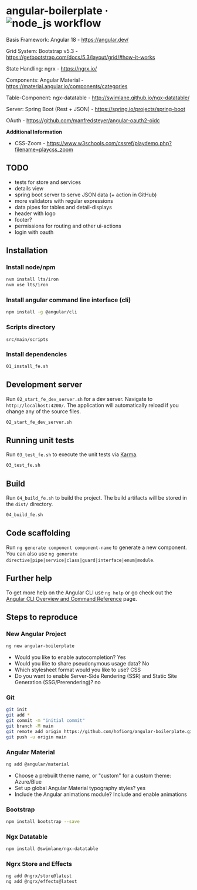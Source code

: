# angular-boilerplate &middot; ![node_js workflow](https://github.com/hofiorg/angular-boilerplate/actions/workflows/node.js.yml/badge.svg)

Basis Framework: Angular 18 - https://angular.dev/

Grid System: Bootstrap v5.3 - https://getbootstrap.com/docs/5.3/layout/grid/#how-it-works

State Handling: ngrx - https://ngrx.io/

Components: Angular Material - https://material.angular.io/components/categories

Table-Component: ngx-datatable - http://swimlane.github.io/ngx-datatable/

Server: Spring Boot (Rest + JSON) - https://spring.io/projects/spring-boot

OAuth - https://github.com/manfredsteyer/angular-oauth2-oidc

**Additional Information**

- CSS-Zoom - https://www.w3schools.com/cssref/playdemo.php?filename=playcss_zoom

## TODO

- tests for store and services
- details view
- spring boot server to serve JSON data (+ action in GitHub)
- more validators with regular expressions
- data pipes for tables and detail-displays
- header with logo
- footer?
- permissions for routing and other ui-actions
- login with oauth

## Installation

### Install node/npm

```sh
nvm install lts/iron
nvm use lts/iron
```

### Install angular command line interface (cli)

```sh
npm install -g @angular/cli
```

### Scripts directory

`src/main/scripts`

### Install dependencies

```sh
01_install_fe.sh
``` 

## Development server

Run `02_start_fe_dev_server.sh` for a dev server. Navigate to `http://localhost:4200/`. The application will automatically reload if you change any of the source files.

```sh
02_start_fe_dev_server.sh
``` 

## Running unit tests

Run `03_test_fe.sh` to execute the unit tests via [Karma](https://karma-runner.github.io).

```sh
03_test_fe.sh
``` 

## Build

Run `04_build_fe.sh` to build the project. The build artifacts will be stored in the `dist/` directory.

```sh
04_build_fe.sh
``` 

## Code scaffolding

Run `ng generate component component-name` to generate a new component. You can also use `ng generate directive|pipe|service|class|guard|interface|enum|module`.

## Further help

To get more help on the Angular CLI use `ng help` or go check out the [Angular CLI Overview and Command Reference](https://angular.dev/tools/cli) page.

## Steps to reproduce

### New Angular Project

```sh
ng new angular-boilerplate
```

- Would you like to enable autocompletion? Yes
- Would you like to share pseudonymous usage data? No
- Which stylesheet format would you like to use? CSS
- Do you want to enable Server-Side Rendering (SSR) and Static Site Generation (SSG/Prerendering)? no

### Git

```sh
git init
git add *
git commit -m "initial commit"
git branch -M main
git remote add origin https://github.com/hofiorg/angular-boilerplate.git
git push -u origin main
```

### Angular Material

```sh
ng add @angular/material
```

- Choose a prebuilt theme name, or "custom" for a custom theme: Azure/Blue
- Set up global Angular Material typography styles? yes
- Include the Angular animations module? Include and enable animations

### Bootstrap

```sh
npm install bootstrap --save
```

### Ngx Datatable

```sh
npm install @swimlane/ngx-datatable
```

### Ngrx Store and Effects

```sh
ng add @ngrx/store@latest
ng add @ngrx/effects@latest
```
